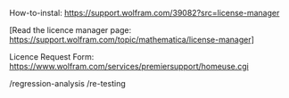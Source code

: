 How-to-instal: 
https://support.wolfram.com/39082?src=license-manager

[Read the licence manager page: https://support.wolfram.com/topic/mathematica/license-manager]

Licence Request Form:
https://www.wolfram.com/services/premiersupport/homeuse.cgi

/regression-analysis
/re-testing
